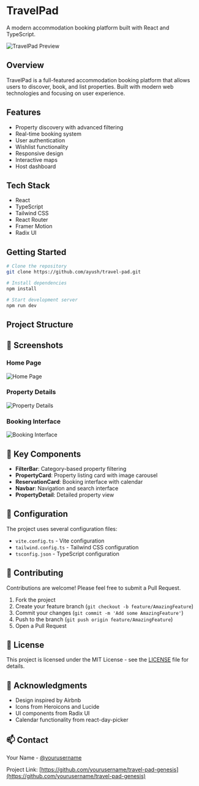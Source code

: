 # TravelPad

A modern accommodation booking platform built with React and TypeScript.

![TravelPad Preview](./public/assets/preview.png)

## Overview

TravelPad is a full-featured accommodation booking platform that allows users to discover, book, and list properties. Built with modern web technologies and focusing on user experience.

## Features

- Property discovery with advanced filtering
- Real-time booking system
- User authentication
- Wishlist functionality
- Responsive design
- Interactive maps
- Host dashboard

## Tech Stack

- React
- TypeScript
- Tailwind CSS
- React Router
- Framer Motion
- Radix UI

## Getting Started

```bash
# Clone the repository
git clone https://github.com/ayush/travel-pad.git

# Install dependencies
npm install

# Start development server
npm run dev
```

## Project Structure

## 📸 Screenshots

### Home Page
![Home Page](public/screenshots/home.png)

### Property Details
![Property Details](public/screenshots/property.png)

### Booking Interface
![Booking Interface](public/screenshots/booking.png)

## 🎯 Key Components

- **FilterBar**: Category-based property filtering
- **PropertyCard**: Property listing card with image carousel
- **ReservationCard**: Booking interface with calendar
- **Navbar**: Navigation and search interface
- **PropertyDetail**: Detailed property view

## 🔧 Configuration

The project uses several configuration files:

- `vite.config.ts` - Vite configuration
- `tailwind.config.ts` - Tailwind CSS configuration
- `tsconfig.json` - TypeScript configuration

## 🤝 Contributing

Contributions are welcome! Please feel free to submit a Pull Request.

1. Fork the project
2. Create your feature branch (`git checkout -b feature/AmazingFeature`)
3. Commit your changes (`git commit -m 'Add some AmazingFeature'`)
4. Push to the branch (`git push origin feature/AmazingFeature`)
5. Open a Pull Request

## 📝 License

This project is licensed under the MIT License - see the [LICENSE](LICENSE) file for details.

## 👏 Acknowledgments

- Design inspired by Airbnb
- Icons from Heroicons and Lucide
- UI components from Radix UI
- Calendar functionality from react-day-picker

## 📫 Contact

Your Name - [@yourusername](https://twitter.com/yourusername)

Project Link: [https://github.com/yourusername/travel-pad-genesis](https://github.com/yourusername/travel-pad-genesis)
